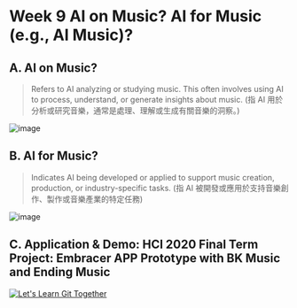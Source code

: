 # Week 9 AI on Music? AI for Music (e.g., AI Music)?

## A. AI on Music?

> Refers to AI analyzing or studying music. This often involves using AI to process, understand, or generate insights about music. (指 AI 用於分析或研究音樂，通常是處理、理解或生成有關音樂的洞察。)

![image](https://github.com/user-attachments/assets/b9c81e7f-acd3-4d3f-9843-f4932d671978)

## B. AI for Music?

> Indicates AI being developed or applied to support music creation, production, or industry-specific tasks. (指 AI 被開發或應用於支持音樂創作、製作或音樂產業的特定任務)

![image](https://github.com/user-attachments/assets/94b69612-dfca-47b8-9dcf-a31ebd099381)

## C. Application & Demo: HCI 2020 Final Term Project: Embracer APP Prototype with BK Music and Ending Music

[![Let's Learn Git Together](http://img.youtube.com/vi/GW8laTu9x_k/0.jpg)](http://www.youtube.com/watch?v=GW8laTu9x_k")
